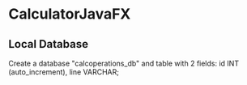 # CalculatorJavaFX

## Local Database
Create a database "calcoperations_db" and table with 2 fields: id INT (auto_increment), line VARCHAR;




